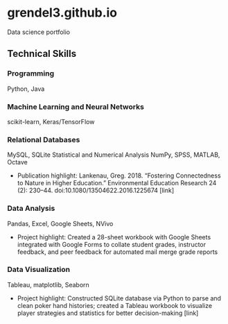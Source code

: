 # grendel3.github.io
Data science portfolio
## Technical Skills
### Programming
Python, Java
### Machine Learning and Neural Networks
scikit-learn, Keras/TensorFlow
### Relational Databases
MySQL, SQLite
Statistical and Numerical Analysis
NumPy, SPSS, MATLAB, Octave
* Publication highlight: Lankenau, Greg. 2018. “Fostering Connectedness to Nature in Higher Education.” Environmental Education Research 24 (2): 230–44. doi:10.1080/13504622.2016.1225674 [link]
### Data Analysis
Pandas, Excel, Google Sheets, NVivo
*	Project highlight: Created a 28-sheet workbook with Google Sheets integrated with Google Forms to collate student grades, instructor feedback, and peer feedback for automated mail merge grade reports
### Data Visualization
Tableau, matplotlib, Seaborn
* Project highlight: Constructed SQLite database via Python to parse and clean poker hand histories; created a Tableau workbook to visualize player strategies and statistics for better decision-making [link]
